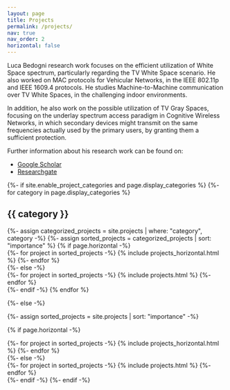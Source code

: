 ```yaml
---
layout: page
title: Projects
permalink: /projects/
nav: true
nav_order: 2
horizontal: false
---
```


Luca Bedogni research work focuses on the efficient utilization of White Space spectrum, particularly regarding the TV White Space scenario. He also worked on MAC protocols for Vehicular Networks, in the IEEE 802.11p and IEEE 1609.4 protocols.
He studies Machine-to-Machine communication over TV White Spaces, in the challenging indoor environments.

In addition, he also work on the possible utilization of TV Gray Spaces, focusing on the underlay spectrum access paradigm in Cognitive Wireless Networks, in which secondary devices might transmit on the same frequencies actually used by the primary users, by granting them a sufficient protection.

Further information about his research work can be found on:
* [Google Scholar](http://scholar.google.com/citations?user=N0ocP0EAAAAJ&hl=it)
* [Researchgate](http://www.researchgate.net/profile/Luca_Bedogni/?ev=hdr_xprf)

<!-- pages/projects.md -->
<div class="projects">
{%- if site.enable_project_categories and page.display_categories %}
  <!-- Display categorized projects -->
  {%- for category in page.display_categories %}
  <h2 class="category">{{ category }}</h2>
  {%- assign categorized_projects = site.projects | where: "category", category -%}
  {%- assign sorted_projects = categorized_projects | sort: "importance" %}
  <!-- Generate cards for each project -->
  {% if page.horizontal -%}
  <div class="container">
    <div class="row row-cols-2">
    {%- for project in sorted_projects -%}
      {% include projects_horizontal.html %}
    {%- endfor %}
    </div>
  </div>
  {%- else -%}
  <div class="grid">
    {%- for project in sorted_projects -%}
      {% include projects.html %}
    {%- endfor %}
  </div>
  {%- endif -%}
  {% endfor %}

{%- else -%}
<!-- Display projects without categories -->
  {%- assign sorted_projects = site.projects | sort: "importance" -%}
  <!-- Generate cards for each project -->
  {% if page.horizontal -%}
  <div class="container">
    <div class="row row-cols-2">
    {%- for project in sorted_projects -%}
      {% include projects_horizontal.html %}
    {%- endfor %}
    </div>
  </div>
  {%- else -%}
  <div class="grid">
    {%- for project in sorted_projects -%}
      {% include projects.html %}
    {%- endfor %}
  </div>
  {%- endif -%}
{%- endif -%}
</div>
